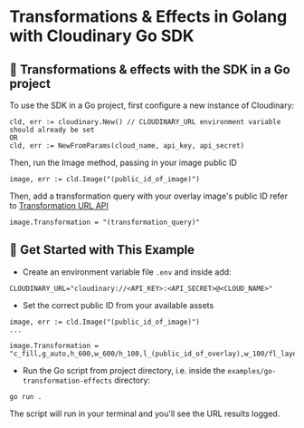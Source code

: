 # Transformations & Effects in Golang with Cloudinary Go SDK

## 🧰 Transformations & effects with the SDK in a Go project

To use the SDK in a Go project, first configure a new instance of Cloudinary:

```
cld, err := cloudinary.New() // CLOUDINARY_URL environment variable should already be set
OR
cld, err := NewFromParams(cloud_name, api_key, api_secret)
```

Then, run the Image method, passing in your image public ID

```
image, err := cld.Image("(public_id_of_image)")
```

Then, add a transformation query with your overlay image's public ID refer to [Transformation URL API](https://cloudinary.com/documentation/transformation_reference)

```
image.Transformation = "(transformation_query)"
```

## 🚀 Get Started with This Example

* Create an environment variable file `.env` and inside add:
```
CLOUDINARY_URL="cloudinary://<API_KEY>:<API_SECRET>@<CLOUD_NAME>"
```

* Set the correct public ID from your available assets
```
image, err := cld.Image("(public_id_of_image)")
...

image.Transformation = "c_fill,g_auto,h_600,w_600/h_100,l_(public_id_of_overlay),w_100/fl_layer_apply,g_north_east,x_10,y_10"
```

* Run the Go script from project directory, i.e. inside the `examples/go-transformation-effects` directory:

```
go run .
```

The script will run in your terminal and you'll see the URL results logged.

